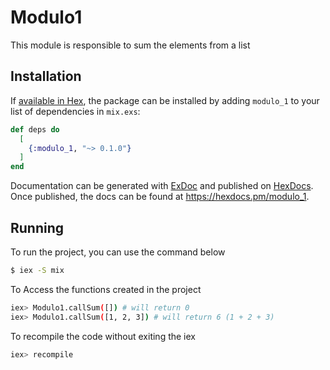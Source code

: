 # Modulo1

This module is responsible to sum the elements from a list

## Installation

If [available in Hex](https://hex.pm/docs/publish), the package can be installed
by adding `modulo_1` to your list of dependencies in `mix.exs`:

```elixir
def deps do
  [
    {:modulo_1, "~> 0.1.0"}
  ]
end
```

Documentation can be generated with [ExDoc](https://github.com/elixir-lang/ex_doc)
and published on [HexDocs](https://hexdocs.pm). Once published, the docs can
be found at <https://hexdocs.pm/modulo_1>.

## Running

To run the project, you can use the command below

```bash
$ iex -S mix
```

To Access the functions created in the project

```bash
iex> Modulo1.callSum([]) # will return 0
iex> Modulo1.callSum([1, 2, 3]) # will return 6 (1 + 2 + 3)
```

To recompile the code without exiting the iex

```bash
iex> recompile
```
